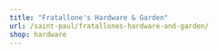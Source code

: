 ```yaml
---
title: "Fratallone's Hardware & Garden"
url: /saint-paul/fratallones-hardware-and-garden/
shop: hardware
---
```

